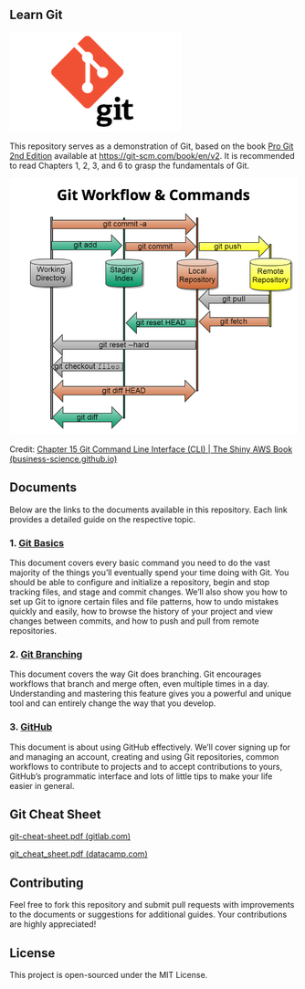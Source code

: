 ## Learn Git

![git-logo](./git-basics.assets/git-logo.png) 

This repository serves as a demonstration of Git, based on the book [Pro Git 2nd Edition](https://github.com/progit/progit2/) available at https://git-scm.com/book/en/v2. It is recommended to read Chapters 1, 2, 3, and 6 to grasp the fundamentals of Git.

![git_commands](./git-basics.assets/git_commands.png) 

Credit: [Chapter 15 Git Command Line Interface (CLI) | The Shiny AWS Book (business-science.github.io)](https://business-science.github.io/shiny-production-with-aws-book/git-command-line-interface-cli.html)


## Documents

Below are the links to the documents available in this repository. Each link provides a detailed guide on the respective topic.

### 1. [Git Basics](git-basics.md)
This document covers every basic command you need to do the vast majority of the things you’ll eventually spend your time doing with Git. You should be able to configure and initialize a repository, begin and stop tracking files, and stage and commit changes. We’ll also show you how to set up Git to ignore certain files and file patterns, how to undo mistakes quickly and easily, how to browse the history of your project and view changes between commits, and how to push and pull from remote repositories.

### 2. [Git Branching](git-branching.md)
This document covers the way Git does branching. Git encourages workflows that branch and merge often, even multiple times in a day. Understanding and mastering this feature gives you a powerful and unique tool and can entirely change the way that you develop.

### 3. [GitHub](github.md)
This document is about using GitHub effectively. We’ll cover signing up for and managing an account, creating and using Git repositories, common workflows to contribute to projects and to accept contributions to yours, GitHub’s programmatic interface and lots of little tips to make your life easier in general.

## Git Cheat Sheet

[git-cheat-sheet.pdf (gitlab.com)](https://about.gitlab.com/images/press/git-cheat-sheet.pdf)

[git_cheat_sheet.pdf (datacamp.com)](https://images.datacamp.com/image/upload/v1656573882/Marketing/Blog/git_cheat_sheet.pdf)

## Contributing

Feel free to fork this repository and submit pull requests with improvements to the documents or suggestions for additional guides. Your contributions are highly appreciated!

## License

This project is open-sourced under the MIT License.


